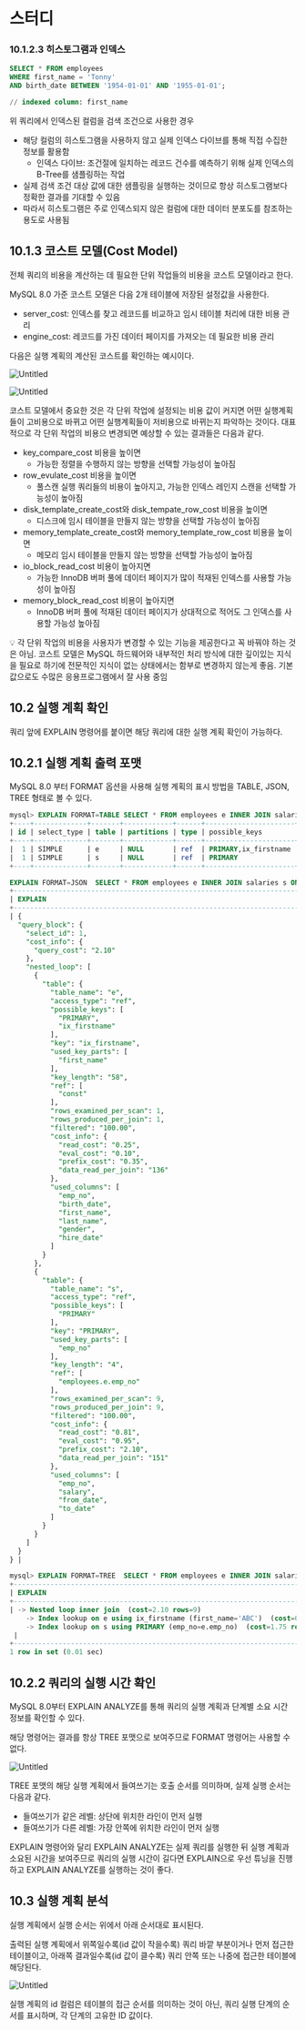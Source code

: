 # 스터디

### 10.1.2.3 히스토그램과 인덱스

```sql
SELECT * FROM employees
WHERE first_name = 'Tonny'
AND birth_date BETWEEN '1954-01-01' AND '1955-01-01';

// indexed column: first_name
```

위 쿼리에서 인덱스된 컬럼을 검색 조건으로 사용한 경우

- 해당 컬럼의 히스토그램을 사용하지 않고 실제 인덱스 다이브를 통해 직접 수집한 정보를 활용함
    - 인덱스 다이브: 조건절에 일치하는 레코드 건수를 예측하기 위해 실제 인덱스의 B-Tree를 샘플링하는 작업
- 실제 검색 조건 대상 값에 대한 샘플링을 실행하는 것이므로 항상 히스토그램보다 정확한 결과를 기대할 수 있음
- 따라서 히스토그램은 주로 인덱스되지 않은 컬럼에 대한 데이터 분포도를 참조하는 용도로 사용됨

## 10.1.3 코스트 모델(Cost Model)

전체 쿼리의 비용을 계산하는 데 필요한 단위 작업들의 비용을 코스트 모델이라고 한다.

MySQL 8.0 가준 코스트 모델은 다음 2개 테이블에 저장된 설정값을 사용한다.

- server_cost: 인덱스를 찾고 레코드를 비교하고 임시 테이블 처리에 대한 비용 관리
- engine_cost: 레코드를 가진 데이터 페이지를 가져오는 데 필요한 비용 관리

다음은 실행 계획의 계산된 코스트를 확인하는 예시이다.

![Untitled](../10_실행계획/images/costmodel_1.png)

![Untitled](../10_실행계획/images/costmodel_2.png)

코스트 모델에서 중요한 것은 각 단위 작업에 설정되는 비용 값이 커지면 어떤 실행계획들이 고비용으로 바뀌고 어떤 실행계획들이 저비용으로 바뀌는지 파악하는 것이다. 대표적으로 각 단위 작업의 비용으 변경되면 예상할 수 있는 결과들은 다음과 같다.

- key_compare_cost 비용을 높이면
    - 가능한 정렬을 수행하지 않는 방향을 선택할 가능성이 높아짐
- row_evulate_cost 비용을 높이면
    - 풀스캔 실행 쿼리들의 비용이 높아지고, 가능한 인덱스 레인지 스캔을 선택할 가능성이 높아짐
- disk_template_create_cost와 disk_tempate_row_cost 비용을 높이면
    - 디스크에 임시 테이블을 만들지 않는 방향을 선택할 가능성이 높아짐
- memory_template_create_cost와 memory_template_row_cost 비용을 높이면
    - 메모리 임시 테이블을 만들지 않는 방향을 선택할 가능성이 높아짐
- io_block_read_cost 비용이 높아지면
    - 가능한 InnoDB 버퍼 풀에 데이터 페이지가 많이 적재된 인덱스를 사용할 가능성이 높아짐
- memory_block_read_cost 비용이 높아지면
    - InnoDB 버퍼 풀에 적재된 데이터 페이지가 상대적으로 적어도 그 인덱스를 사용할 가능성 높아짐

<aside>
💡 각 단위 작업의 비용을 사용자가 변경할 수 있는 기능을 제공한다고 꼭 바꿔야 하는 것은 아님.
코스트 모델은 MySQL 하드웨어와 내부적인 처리 방식에 대한 깊이있는 지식을 필요로 하기에 전문적인 지식이 없는 상태에서는 함부로 변경하지 않는게 좋음.
기본값으로도 수많은 응용프로그램에서 잘 사용 중임

</aside>

## 10.2 실행 계획 확인

쿼리 앞에 EXPLAIN 명령어를 붙이면 해당 쿼리에 대한 실행 계획 확인이 가능하다.

## 10.2.1 실행 계획 출력 포맷

MySQL 8.0 부터 FORMAT 옵션을 사용해 실행 계획의 표시 방법을 TABLE, JSON, TREE 형태로 볼 수 있다.

```sql
mysql> EXPLAIN FORMAT=TABLE SELECT * FROM employees e INNER JOIN salaries s ON s.emp_no=e.emp_no WHERE first_name = 'ABC';
+----+-------------+-------+------------+------+----------------------+--------------+---------+--------------------+------+----------+-------+
| id | select_type | table | partitions | type | possible_keys        | key          | key_len | ref                | rows | filtered | Extra |
+----+-------------+-------+------------+------+----------------------+--------------+---------+--------------------+------+----------+-------+
|  1 | SIMPLE      | e     | NULL       | ref  | PRIMARY,ix_firstname | ix_firstname | 58      | const              |    1 |   100.00 | NULL  |
|  1 | SIMPLE      | s     | NULL       | ref  | PRIMARY              | PRIMARY      | 4       | employees.e.emp_no |    9 |   100.00 | NULL  |
+----+-------------+-------+------------+------+----------------------+--------------+---------+--------------------+------+----------+-------+

EXPLAIN FORMAT=JSON  SELECT * FROM employees e INNER JOIN salaries s ON s.emp_no=e.emp_no WHERE first_name = 'ABC';
+--------------------------------------------------------------------------------------------------------------------------------------------------------------------------------------------------------------------------------------------------------------------------------------------------------------------------------------------------------------------------------------------------------------------------------------------------------------------------------------------------------------------------------------------------------------------------------------------------------------------------------------------------------------------------------------------------------------------------------------------------------------------------------------------------------------------------------------------------------------------------------------------------------------------------------------------------------------------------------------------------------------------------------------------------------------------------------------------------------------------------------------------------------------------------------------------------------------------------------------------------------------------------------------------------------------------------------------------------------------------------------------------------------------------------------------------------------------------------------------------------------------------------------------------------------------------------------------------------------------------------------------------------------------------------------------------------------------------------------------------------------------------------------------------------------------------------------+
| EXPLAIN                                                                                                                                                                                                                                                                                                                                                                                                                                                                                                                                                                                                                                                                                                                                                                                                                                                                                                                                                                                                                                                          |
+--------------------------------------------------------------------------------------------------------------------------------------------------------------------------------------------------------------------------------------------------------------------------------------------------------------------------------------------------------------------------------------------------------------------------------------------------------------------------------------------------------------------------------------------------------------------------------------------------------------------------------------------------------------------------------------------------------------------------------------------------------------------------------------------------------------------------------------------------------------------------------------------------------------------------------------------------------------------------------------------------------------------------------------------------------------------------------------------------------------------------------------------------------------------------------------------------------------------------------------------------------------------------------------------------------------------------------------------------------------------------------------------------------------------------------------------------------------------------------------------------------------------------------------------------------------------------------------------------------------------------------------------------------------------------------------------------------------------------------------------------------------------------------------------------------------------------------+
| {
  "query_block": {
    "select_id": 1,
    "cost_info": {
      "query_cost": "2.10"
    },
    "nested_loop": [
      {
        "table": {
          "table_name": "e",
          "access_type": "ref",
          "possible_keys": [
            "PRIMARY",
            "ix_firstname"
          ],
          "key": "ix_firstname",
          "used_key_parts": [
            "first_name"
          ],
          "key_length": "58",
          "ref": [
            "const"
          ],
          "rows_examined_per_scan": 1,
          "rows_produced_per_join": 1,
          "filtered": "100.00",
          "cost_info": {
            "read_cost": "0.25",
            "eval_cost": "0.10",
            "prefix_cost": "0.35",
            "data_read_per_join": "136"
          },
          "used_columns": [
            "emp_no",
            "birth_date",
            "first_name",
            "last_name",
            "gender",
            "hire_date"
          ]
        }
      },
      {
        "table": {
          "table_name": "s",
          "access_type": "ref",
          "possible_keys": [
            "PRIMARY"
          ],
          "key": "PRIMARY",
          "used_key_parts": [
            "emp_no"
          ],
          "key_length": "4",
          "ref": [
            "employees.e.emp_no"
          ],
          "rows_examined_per_scan": 9,
          "rows_produced_per_join": 9,
          "filtered": "100.00",
          "cost_info": {
            "read_cost": "0.81",
            "eval_cost": "0.95",
            "prefix_cost": "2.10",
            "data_read_per_join": "151"
          },
          "used_columns": [
            "emp_no",
            "salary",
            "from_date",
            "to_date"
          ]
        }
      }
    ]
  }
} |

mysql> EXPLAIN FORMAT=TREE  SELECT * FROM employees e INNER JOIN salaries s ON s.emp_no=e.emp_no WHERE first_name = 'ABC';
+----------------------------------------------------------------------------------------------------------------------------------------------------------------------------------------------------------------+
| EXPLAIN                                                                                                                                                                                                        |
+----------------------------------------------------------------------------------------------------------------------------------------------------------------------------------------------------------------+
| -> Nested loop inner join  (cost=2.10 rows=9)
    -> Index lookup on e using ix_firstname (first_name='ABC')  (cost=0.35 rows=1)
    -> Index lookup on s using PRIMARY (emp_no=e.emp_no)  (cost=1.75 rows=9)
 |
+----------------------------------------------------------------------------------------------------------------------------------------------------------------------------------------------------------------+
1 row in set (0.01 sec)
```

## 10.2.2 쿼리의 실행 시간 확인

MySQL 8.0부터 EXPLAIN ANALYZE를 통해 쿼리의 실행 계획과 단계별 소요 시간 정보를 확인할 수 있다.

해당 명령어는 결과를 항상 TREE 포맷으로 보여주므로 FORMAT 명령어는 사용할 수 없다.

![Untitled](../10_실행계획/images/costmodel_3.png)

TREE 포맷의 해당 실행 계획에서 들여쓰기는 호출 순서를 의미하며, 실제 실행 순서는 다음과 같다.

- 들여쓰기가 같은 레벨: 상단에 위치한 라인이 먼저 실행
- 들여쓰기가 다른 레벨: 가장 안쪽에 위치한 라인이 먼저 실행

EXPLAIN 명령어와 달리 EXPLAIN ANALYZE는 실제 쿼리를 실행한 뒤 실행 계획과 소요된 시간을 보여주므로 쿼리의 실행 시간이 길다면 EXPLAIN으로 우선 튜닝을 진행하고 EXPLAIN ANALYZE를 실행하는 것이 좋다.

## 10.3 실행 계획 분석

실행 계획에서 실행 순서는 위에서 아래 순서대로 표시된다.

출력된 실행 계획에서 위쪽일수록(id 값이 작을수록) 쿼리 바깥 부분이거나 먼저 접근한 테이블이고, 아래쪽 결과일수록(id 값이 클수록) 쿼리 안쪽 또는 나중에 접근한 테이블에 해당된다.

![Untitled](../10_실행계획/images/costmodel_4.png)

실행 계획의 id 컬럼은 테이블의 접근 순서를 의미하는 것이 아닌, 쿼리 실행 단계의 순서를 표시하며, 각 단계의 고유한 ID 값이다.